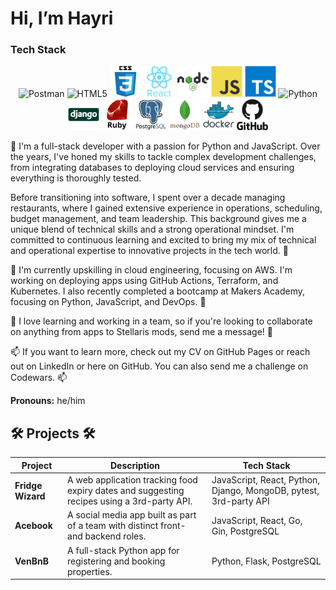 # Hi, I’m Hayri


### Tech Stack

<p align="center">
  <img src="https://www.vectorlogo.zone/logos/getpostman/getpostman-icon.svg" alt="Postman" width="50" height="50"/>
  <img src="https://www.w3.org/html/logo/downloads/HTML5_Logo_512.png" alt="HTML5" width="50" height="50"/>
  <img src="https://raw.githubusercontent.com/devicons/devicon/master/icons/css3/css3-original-wordmark.svg" alt="CSS3" width="50" height="50"/>
  <img src="https://raw.githubusercontent.com/devicons/devicon/master/icons/react/react-original-wordmark.svg" alt="React" width="50" height="50"/>
  <img src="https://raw.githubusercontent.com/devicons/devicon/master/icons/nodejs/nodejs-original-wordmark.svg" alt="Node.js" width="50" height="50"/>
  <img src="https://raw.githubusercontent.com/devicons/devicon/master/icons/javascript/javascript-original.svg" alt="JavaScript" width="50" height="50"/>
  <img src="https://raw.githubusercontent.com/devicons/devicon/master/icons/typescript/typescript-original.svg" alt="TypeScript" width="50" height="50"/>
  <img src="https://www.python.org/static/community_logos/python-logo.png" alt="Python" width="50" height="50"/>
  <img src="https://raw.githubusercontent.com/devicons/devicon/master/icons/django/django-original.svg" alt="Django" width="50" height="50"/>
  <img src="https://raw.githubusercontent.com/devicons/devicon/master/icons/ruby/ruby-original-wordmark.svg" alt="Ruby" width="50" height="50"/>
  <img src="https://raw.githubusercontent.com/devicons/devicon/master/icons/postgresql/postgresql-original-wordmark.svg" alt="PostgreSQL" width="50" height="50"/>
  <img src="https://raw.githubusercontent.com/devicons/devicon/master/icons/mongodb/mongodb-original-wordmark.svg" alt="MongoDB" width="50" height="50"/>
  <img src="https://raw.githubusercontent.com/devicons/devicon/master/icons/docker/docker-original-wordmark.svg" alt="Docker" width="50" height="50"/>
  <img src="https://raw.githubusercontent.com/devicons/devicon/master/icons/github/github-original-wordmark.svg" alt="CI/CD" width="50" height="50"/>
</p>

👀 I'm a full-stack developer with a passion for Python and JavaScript. Over the years, I've honed my skills to tackle complex development challenges, from integrating databases to deploying cloud services and ensuring everything is thoroughly tested.

Before transitioning into software, I spent over a decade managing restaurants, where I gained extensive experience in operations, scheduling, budget management, and team leadership. This background gives me a unique blend of technical skills and a strong operational mindset. I'm committed to continuous learning and excited to bring my mix of technical and operational expertise to innovative projects in the tech world. 👀

🌱 I'm currently upskilling in cloud engineering, focusing on AWS. I'm working on deploying apps using GitHub Actions, Terraform, and Kubernetes. I also recently completed a bootcamp at Makers Academy, focusing on Python, JavaScript, and DevOps. 🌱

💞️ I love learning and working in a team, so if you're looking to collaborate on anything from apps to Stellaris mods, send me a message! 💞️

📫 If you want to learn more, check out my CV on GitHub Pages or reach out on LinkedIn or here on GitHub. You can also send me a challenge on Codewars. 📫

**Pronouns:** he/him

## 🛠️ Projects 🛠️

| Project        | Description                                                                                 | Tech Stack                                         |
|----------------|---------------------------------------------------------------------------------------------|----------------------------------------------------|
| **Fridge Wizard** | A web application tracking food expiry dates and suggesting recipes using a 3rd-party API. | JavaScript, React, Python, Django, MongoDB, pytest, 3rd-party API |
| **Acebook**    | A social media app built as part of a team with distinct front- and backend roles.           | JavaScript, React, Go, Gin, PostgreSQL             |
| **VenBnB**     | A full-stack Python app for registering and booking properties.                              | Python, Flask, PostgreSQL                          |
